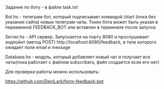 Задание по боту - в файле task.txt

Bot.hs - телеграм бот, который подписывает командой /start (пока без указания сайта) новые телеграм чаты. Токен бота может быть указан в переменной FEEDBACK_BOT или вставлен в терминале после запуска

Server.hs - API сервер. Запускается на порту 8080 и прослушивает эндпойнт (метод POST)
http://localhost:8080/feedback, в теле которого ожидает поля email и message

Database.hs - модуль, который добавляет новый чат и получает все чаты(пока работает с файлом subscribers, файл создается если его нет)

Для проверки работы можно использовать:

https://github.com/DeniLark/form-feedback-bot
